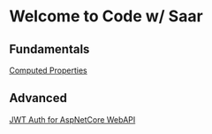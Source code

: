 # Welcome to Code w/ Saar

## Fundamentals

[Computed Properties](./ComputedProperty)

## Advanced

[JWT Auth for AspNetCore WebAPI](./Auth.AspNetCore.WebApi)